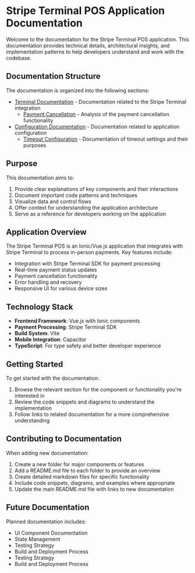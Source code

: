 # Stripe Terminal POS Application Documentation

Welcome to the documentation for the Stripe Terminal POS application. This documentation provides technical details, architectural insights, and implementation patterns to help developers understand and work with the codebase.

## Documentation Structure

The documentation is organized into the following sections:

- [Terminal Documentation](./terminal/README.md) - Documentation related to the Stripe Terminal integration
  - [Payment Cancellation](./terminal/payment-cancellation.md) - Analysis of the payment cancellation functionality
- [Configuration Documentation](./config/README.md) - Documentation related to application configuration
  - [Timeout Configuration](./config/timeout-configuration.md) - Documentation of timeout settings and their purposes

## Purpose

This documentation aims to:

1. Provide clear explanations of key components and their interactions
2. Document important code patterns and techniques
3. Visualize data and control flows
4. Offer context for understanding the application architecture
5. Serve as a reference for developers working on the application

## Application Overview

The Stripe Terminal POS is an Ionic/Vue.js application that integrates with Stripe Terminal to process in-person payments. Key features include:

- Integration with Stripe Terminal SDK for payment processing
- Real-time payment status updates
- Payment cancellation functionality
- Error handling and recovery
- Responsive UI for various device sizes

## Technology Stack

- **Frontend Framework**: Vue.js with Ionic components
- **Payment Processing**: Stripe Terminal SDK
- **Build System**: Vite
- **Mobile Integration**: Capacitor
- **TypeScript**: For type safety and better developer experience

## Getting Started

To get started with the documentation:

1. Browse the relevant section for the component or functionality you're interested in
2. Review the code snippets and diagrams to understand the implementation
3. Follow links to related documentation for a more comprehensive understanding

## Contributing to Documentation

When adding new documentation:

1. Create a new folder for major components or features
2. Add a README.md file to each folder to provide an overview
3. Create detailed markdown files for specific functionality
4. Include code snippets, diagrams, and examples where appropriate
5. Update the main README.md file with links to new documentation

## Future Documentation

Planned documentation includes:

- UI Component Documentation
- State Management
- Testing Strategy
- Build and Deployment Process
- Testing Strategy
- Build and Deployment Process